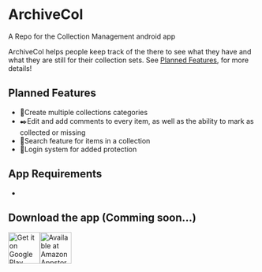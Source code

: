 # ArchiveCol
A Repo for the Collection Management android app

ArchiveCol helps people keep track of the there to see what they have and what they are still for their collection sets. See [Planned Features](#Planned), for more details!

## Planned Features
- 📂Create multiple collections categories 
- ✒️Edit and add comments to every item, as well as the ability to mark as collected or missing
- 🔎Search feature for items in a collection
- 🔐Login system for added protection

## App Requirements
- 

## Download the app (Comming soon...)
<div style="display:flex;" >
<a href="#">
    <img alt="Get it on Google Play" height="64" src="https://raw.githubusercontent.com/anwilli5/coin-collection-android-US/master/images/google-play-badge.png" />
</a>
<a href="#">
    <img alt="Available at Amazon Appstore" height="64" src="https://raw.githubusercontent.com/anwilli5/coin-collection-android-US/master/images/amazon-appstore-badge.png" />
</a>
</div><br/>
